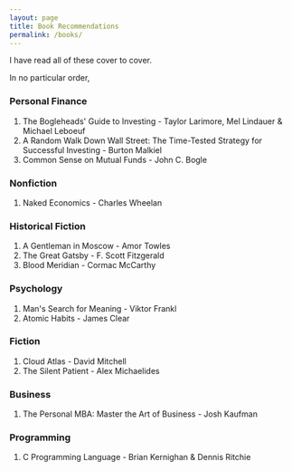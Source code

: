 ```yaml
---
layout: page
title: Book Recommendations
permalink: /books/
---
```

I have read all of these cover to cover. 

In no particular order,

### Personal Finance
1. The Bogleheads' Guide to Investing - Taylor Larimore, Mel Lindauer 
    & Michael Leboeuf
2. A Random Walk Down Wall Street: The Time-Tested Strategy 
    for Successful Investing - Burton Malkiel
3. Common Sense on Mutual Funds - John C. Bogle

### Nonfiction
1. Naked Economics - Charles Wheelan

### Historical Fiction
1. A Gentleman in Moscow - Amor Towles
2. The Great Gatsby - F. Scott Fitzgerald
3. Blood Meridian - Cormac McCarthy

### Psychology
1. Man's Search for Meaning - Viktor Frankl
2. Atomic Habits - James Clear

### Fiction
1. Cloud Atlas - David Mitchell
2. The Silent Patient - Alex Michaelides

### Business
1. The Personal MBA: Master the Art of Business - Josh Kaufman

### Programming
1. C Programming Language - Brian Kernighan & Dennis Ritchie

<!-- This is the base Jekyll theme. You can find out more info about customizing your Jekyll theme, as well as basic Jekyll usage documentation at [jekyllrb.com](https://jekyllrb.com/)

You can find the source code for Minima at GitHub:
[jekyll][jekyll-organization] /
[minima](https://github.com/jekyll/minima)

You can find the source code for Jekyll at GitHub:
[jekyll][jekyll-organization] /
[jekyll](https://github.com/jekyll/jekyll)


[jekyll-organization]: https://github.com/jekyll -->
